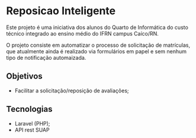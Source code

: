 # Reposicao Inteligente

Este projeto é uma iniciativa dos alunos do Quarto de Informática do custo técnico integrado ao ensino médio do IFRN campus Caíco/RN.

O projeto consiste em automatizar o processo de solicitação de matrículas, que atualmente ainda é realizado via formulários em papel e sem nenhum tipo de notificação automaizada.

## Objetivos

* Facilitar a solicitação/reposição de avaliações;

## Tecnologias

* Laravel (PHP);
* API rest SUAP

